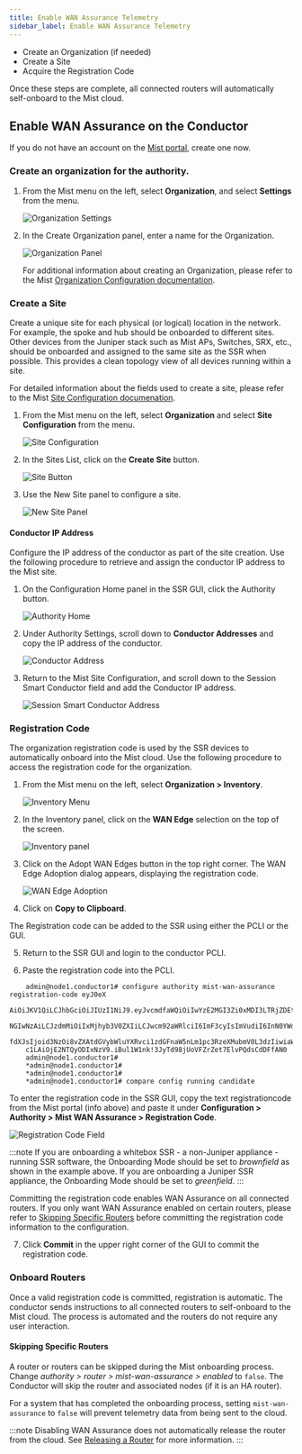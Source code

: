 ```yaml
---
title: Enable WAN Assurance Telemetry
sidebar_label: Enable WAN Assurance Telemetry
---
```


- Create an Organization (if needed)
- Create a Site
- Acquire the Registration Code

Once these steps are complete, all connected routers will automatically self-onboard to the Mist cloud. 

## Enable WAN Assurance on the Conductor

If you do not have an account on the [Mist portal](https://manage.mist.com/), create one now.

### Create an organization for the authority.

1. From the Mist menu on the left, select **Organization**, and select **Settings** from the menu.

    ![Organization Settings](/img/wan_org_settings.png)

2. In the Create Organization panel, enter a name for the Organization.

    ![Organization Panel](/img/wan_create_org.png)

    For additional information about creating an Organization, please refer to the Mist [Organization Configuration documentation](https://www.mist.com/documentation/category/organization-config/).

### Create a Site

Create a unique site for each physical (or logical) location in the network. For example, the spoke and hub should be onboarded to different sites. Other devices from the Juniper stack such as Mist APs, Switches, SRX, etc., should be onboarded and assigned to the same site as the SSR when possible. This provides a clean topology view of all devices running within a site.

For detailed information about the fields used to create a site, please refer to the Mist [Site Configuration documenation](https://www.mist.com/documentation/category/site-configuration/).

1. From the Mist menu on the left, select **Organization** and select **Site Configuration** from the menu.

    ![Site Configuration](/img/wan_org_site_config.png)

2. In the Sites List, click on the **Create Site** button.

    ![Site Button](/img/wan_create_site_button.png)

3. Use the New Site panel to configure a site.

    ![New Site Panel](/img/wan_new_site.png)

#### Conductor IP Address

Configure the IP address of the conductor as part of the site creation. Use the following procedure to retrieve and assign the conductor IP address to the Mist site. 

1.  On the Configuration Home panel in the SSR GUI, click the Authority button. 

    ![Authority Home](/img/wanas_conductor_ip1.png)

2. Under Authority Settings, scroll down to **Conductor Addresses** and copy the IP address of the conductor.

    ![Conductor Address](/img/wanas_conductor_ip.png)

3. Return to the Mist Site Configuration, and scroll down to the Session Smart Conductor field and add the Conductor IP address.

    ![Session Smart Conductor Address](/img/wanas_conductor_ip_mist.png)

### Registration Code

The organization registration code is used by the SSR devices to automatically onboard into the Mist cloud. Use the following procedure to access the registration code for the organization.

1. From the Mist menu on the left, select **Organization > Inventory**.

    ![Inventory Menu](/img/wan_inventory.png)

2. In the Inventory panel, click on the **WAN Edge** selection on the top of the screen.

    ![Inventory panel](/img/wan_inventory_panel.png)

3. Click on the Adopt WAN Edges button in the top right corner. The WAN Edge Adoption dialog appears, displaying the registration code.

    ![WAN Edge Adoption](/img/wan_registration_code.png)

4. Click on **Copy to Clipboard**.

The Registration code can be added to the SSR using either the PCLI or the GUI.

5. Return to the SSR GUI and login to the conductor PCLI.

6. Paste the registration code into the PCLI.

```
    admin@node1.conductor1# configure authority mist-wan-assurance registration-code eyJ0eX
    AiOiJKV1QiLCJhbGciOiJIUzI1NiJ9.eyJvcmdfaWQiOiIwYzE2MGI3Zi0xMDI3LTRjZDEtOTIzYi03NDQ1MzRj
    NGIwNzAiLCJzdmMiOiIxMjhyb3V0ZXIiLCJwcm92aWRlciI6ImF3cyIsImVudiI6InN0YWdpbmciLCJlcHRlcm1
    fdXJsIjoid3NzOi8vZXAtdGVybWluYXRvci1zdGFnaW5nLm1pc3RzeXMubmV0L3dzIiwiaWF0IjoxNjIyNzQ2MT
    c1LAiOjE2NTQyODIxNzV9.iBul1W1nk!3JyTd98jUoVFZrZet7ElvPQdsCdDFfAN0
    admin@node1.conductor1#
    *admin@node1.conductor1#
    *admin@node1.conductor1#
    *admin@node1.conductor1# compare config running candidate
```

To enter the registration code in the SSR GUI, copy the text registrationcode from the Mist portal (info above) and paste it under **Configuration > Authority > Mist WAN Assurance > Registration Code**.

![Registration Code Field](/img/wan_telemetry_regcode.jpg)

:::note
If you are onboarding a whitebox SSR - a non-Juniper appliance - running SSR software, the Onboarding Mode should be set to *brownfield* as shown in the example above. If you are onboarding a Juniper SSR appliance, the Onboarding Mode should be set to *greenfield*. 
:::

Committing the registration code enables WAN Assurance on all connected routers. If you only want WAN Assurance enabled on certain routers, please refer to [Skipping Specific Routers](#skipping-specific-routers) before committing the registration code information to the configuration.

7. Click **Commit** in the upper right corner of the GUI to commit the registration code.

### Onboard Routers

Once a valid registration code is committed, registration is automatic. The conductor sends instructions to all connected routers to self-onboard to the Mist cloud. The process is automated and the routers do not require any user interaction.

#### Skipping Specific Routers

A router or routers can be skipped during the Mist onboarding process. Change *authority > router > mist-wan-assurance > enabled* to `false`. The Conductor will skip the router and associated nodes (if it is an HA router).

For a system that has completed the onboarding process, setting `mist-wan-assurance` to `false` will prevent telemetry data from being sent to the cloud.

:::note
Disabling WAN Assurance does not automatically release the router from the cloud. See [Releasing a Router](wan_telemetry_troubleshooting.md#releasing-a-router) for more information.
:::


